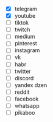 - [x] telegram
- [x] youtube
- [ ] tiktok
- [ ] twitch
- [ ] medium
- [ ] pinterest
- [ ] instagram
- [ ] vk
- [ ] habr
- [ ] twitter
- [ ] discord
- [ ] yandex dzen
- [ ] reddit
- [ ] facebook
- [ ] whatsapp
- [ ] pikaboo